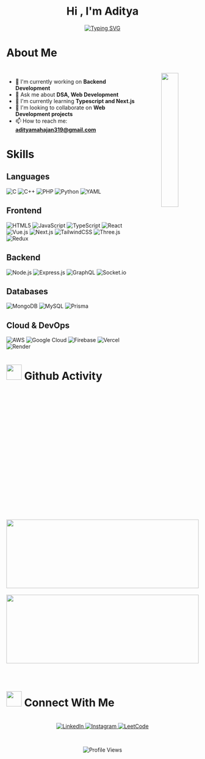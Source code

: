 
<div align="center">
<!--   <img src="https://camo.githubusercontent.com/5025583286733d11f8e7e1e7151301932dfce4ece5bb33a2405031b862e143cf/68747470733a2f2f64726a706c6f7065732e636f6d2f6d656469612f426c6f6742616e6e6572732f48656c6c6f2d576f726c645f42616e6e65722e706e67" alt="Welcome GIF" width="100%" height="250" /> -->
</div>


<div align="center">
  <h1>Hi , I'm Aditya
 </h1> 
</div>

<div align="center">
  <a href="https://git.io/typing-svg">
    <img src="https://readme-typing-svg.herokuapp.com?font=Fira+Code&weight=600&letterSpacing=2pt&duration=5000&pause=1500&center=true&vCenter=true&width=435&lines=Software+Developer;Full+Stack+Developer;AI+%7C+ML+Enthusiast" alt="Typing SVG" />
  </a>
</div>

# About Me
<div align="center">
  <br>
  <img align="right" src="https://user-images.githubusercontent.com/74038190/221352987-68da234d-4d62-4e9d-9d7f-098dc657c2dc.gif" width="30%"/>
<div align="left" width="100%">

  - 🔭 I'm currently working on **Backend Development**
  - 💬 Ask me about **DSA, Web Development**
  - 🌱 I'm currently learning **Typescript and Next.js**
  - 👯 I'm looking to collaborate on **Web Development projects**
  - 📫 How to reach me: **adityamahajan319@gmail.com**
</div>
</div>

# Skills

<div class="skills-container">

## Languages
<div class="skills-section">

![C](https://img.shields.io/badge/c-%2300599C.svg?style=for-the-badge&logo=c&logoColor=white)
![C++](https://img.shields.io/badge/c++-%2300599C.svg?style=for-the-badge&logo=c%2B%2B&logoColor=white)
![PHP](https://img.shields.io/badge/php-%23777BB4.svg?style=for-the-badge&logo=php&logoColor=white)
![Python](https://img.shields.io/badge/python-3670A0?style=for-the-badge&logo=python&logoColor=ffdd54)
![YAML](https://img.shields.io/badge/yaml-%23ffffff.svg?style=for-the-badge&logo=yaml&logoColor=151515)

</div>

## Frontend
<div class="skills-section">

![HTML5](https://img.shields.io/badge/html5-%23E34F26.svg?style=for-the-badge&logo=html5&logoColor=white)
![JavaScript](https://img.shields.io/badge/javascript-%23323330.svg?style=for-the-badge&logo=javascript&logoColor=%23F7DF1E)
![TypeScript](https://img.shields.io/badge/typescript-%23007ACC.svg?style=for-the-badge&logo=typescript&logoColor=white)
![React](https://img.shields.io/badge/react-%2320232a.svg?style=for-the-badge&logo=react&logoColor=%2361DAFB)
![Vue.js](https://img.shields.io/badge/vue.js-%2335495e.svg?style=for-the-badge&logo=vuedotjs&logoColor=%234FC08D)
![Next.js](https://img.shields.io/badge/Next-black?style=for-the-badge&logo=next.js&logoColor=white)
![TailwindCSS](https://img.shields.io/badge/tailwindcss-%2338B2AC.svg?style=for-the-badge&logo=tailwind-css&logoColor=white)
![Three.js](https://img.shields.io/badge/threejs-black?style=for-the-badge&logo=three.js&logoColor=white)
![Redux](https://img.shields.io/badge/redux-%23593d88.svg?style=for-the-badge&logo=redux&logoColor=white)

</div>

## Backend
<div class="skills-section">

![Node.js](https://img.shields.io/badge/node.js-6DA55F?style=for-the-badge&logo=node.js&logoColor=white)
![Express.js](https://img.shields.io/badge/express.js-%23404d59.svg?style=for-the-badge&logo=express&logoColor=%2361DAFB)
![GraphQL](https://img.shields.io/badge/-GraphQL-E10098?style=for-the-badge&logo=graphql&logoColor=white)
![Socket.io](https://img.shields.io/badge/Socket.io-black?style=for-the-badge&logo=socket.io&badgeColor=010101)

</div>

## Databases
<div class="skills-section">

![MongoDB](https://img.shields.io/badge/MongoDB-%234ea94b.svg?style=for-the-badge&logo=mongodb&logoColor=white)
![MySQL](https://img.shields.io/badge/mysql-4479A1.svg?style=for-the-badge&logo=mysql&logoColor=white)
![Prisma](https://img.shields.io/badge/Prisma-3982CE?style=for-the-badge&logo=Prisma&logoColor=white)

</div>

## Cloud & DevOps
<div class="skills-section">

![AWS](https://img.shields.io/badge/AWS-%23FF9900.svg?style=for-the-badge&logo=amazon-aws&logoColor=white)
![Google Cloud](https://img.shields.io/badge/GoogleCloud-%234285F4.svg?style=for-the-badge&logo=google-cloud&logoColor=white)
![Firebase](https://img.shields.io/badge/firebase-%23039BE5.svg?style=for-the-badge&logo=firebase)
![Vercel](https://img.shields.io/badge/vercel-%23000000.svg?style=for-the-badge&logo=vercel&logoColor=white)
![Render](https://img.shields.io/badge/Render-%46E3B7.svg?style=for-the-badge&logo=render&logoColor=white)

</div>
</div>



# <img src="https://user-images.githubusercontent.com/74038190/216122049-276bc7a5-c760-4849-805a-995d8fa6ea13.png" width="40" height="40"/> Github Activity

<div align="center">
  <img height="180em" width="100%" src="https://github-readme-stats.vercel.app/api?username=Aditya0419&theme=tokyonight&hide_border=false&include_all_commits=true&count_private=true" />
  <br>
  <br>
  <img height="180em" width="100%" src="https://github-readme-streak-stats.herokuapp.com/?user=Aditya0419&theme=tokyonight&hide_border=false" />
</div>

<br>


<br>

# <img src="https://user-images.githubusercontent.com/74038190/216122065-2f028bae-25d6-4a3c-bc9f-175394ed5011.png" width="40" height="40"/> Connect With Me


<p align="center">
  <br>
  <a href="https://www.linkedin.com/in/aditya-mahajan-7446641b5/" target="_blank">
    <img src="https://img.shields.io/badge/LinkedIn-0077B5?style=for-the-badge&logo=linkedin&logoColor=white" alt="LinkedIn"/>
  </a>
  <!-- <a href="https://stackoverflow.com/users/22502147" target="_blank">
    <img src="https://img.shields.io/badge/Stack_Overflow-FE7A16?style=for-the-badge&logo=stack-overflow&logoColor=white" alt="Stack Overflow"/>
  </a> -->
  <a href="https://www.instagram.com/aditya.0419/" target="_blank">
    <img src="https://img.shields.io/badge/Instagram-E4405F?style=for-the-badge&logo=instagram&logoColor=white" alt="Instagram"/>
  </a>
  <a href="https://leetcode.com/u/Aditya0419/" target="_blank">
    <img src="https://img.shields.io/badge/LeetCode-000000?style=for-the-badge&logo=LeetCode&logoColor=#d16c06" alt="LeetCode"/>
  </a>
</p>
<br>
<p align="center">
  <img src="https://visitcount.itsvg.in/api?id=Aditya0419&icon=0&color=0" alt="Profile Views"/>
</p>
